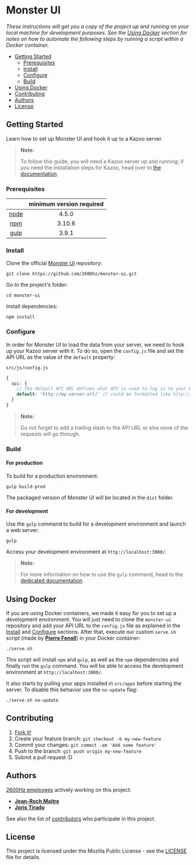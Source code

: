 # Monster UI

*These instructions will get you a copy of the project up and running on your local machine for development purposes. See the [Using Docker](#using-docker) section for notes on how to automate the following steps by running a script within a Docker container.*

* [Getting Started](#getting-started)
	- [Prerequisites](#prerequisites)
	- [Install](#install)
	- [Configure](#configure)
	- [Build](#build)
* [Using Docker](#using-docker)
* [Contributing](#contributing)
* [Authors](#authors)
* [License](#license)

## Getting Started

Learn how to set up Monster UI and hook it up to a Kazoo server.

> **Note:**
>
> To follow this guide, you will need a Kazoo server up and running; if you need the installation steps for Kazoo, head over to [the documentation](https://docs.2600hz.com/sysadmin/doc/intro/read_me_first/).

### Prerequisites

|  | minimum version required |
| :---: | :---: |
| [node](https://nodejs.org/en/download/) | 4.5.0 |
| [npm](https://docs.npmjs.com/getting-started/installing-node) | 3.10.6 |
| [gulp](https://github.com/gulpjs/gulp/blob/master/docs/getting-started.md) | 3.9.1 |

### Install

Clone the official [Monster UI](https://github.com/2600hz/monster-ui) repository:

```shell
git clone https://github.com/2600hz/monster-ui.git
```

Go to the project's folder:

```shell
cd monster-ui
```

Install dependencies:

```shell
npm install
```

### Configure

In order for Monster UI to load the data from your server, we need to hook up your Kazoo server with it. To do so, open the `config.js` file and set the API URL as the value of the `default` property:

`src/js/config.js`

```javascript
{
  api: {
    // The default API URL defines what API is used to log in to your back-end
    default: 'http://my.server.url/' // could be formatted like http://api.server.net:8000/v2/
  }
}
```

> **Note:**
>
> Do not forget to add a trailing slash to the API URL or else none of the requests will go through.

### Build

#### For production

To build for a production environment:

```shell
gulp build-prod
```

The packaged version of Monster UI will be located in the `dist` folder.

#### For development

Use the `gulp` command to build for a development environment and launch a web server:

```shell
gulp
```

Access your development environment at `http://localhost:3000/`.

> **Note:**
>
> For more information on how to use the `gulp` command, head to the [dedicated documentation](docs/gulpCommand.md).

## Using Docker

If you are using Docker containers, we made it easy for you to set up a development environment. You will just need to clone the `monster-ui` repository and add your API URL to the `config.js` file as explained in the [Install](#install) and [Configure](#configure) sections. After that, execute our custom `serve.sh` script (made by [**Pierre Fenoll**](https://github.com/fenollp)) in your Docker container:

```shell
./serve.sh
```

This script will install `npm` and `gulp`, as well as the `npm` dependencies and finally run the `gulp` command. You will be able to access the development environment at `http://localhost:3000/`.

It also starts by pulling your apps installed in `src/apps` before starting the server. To disable this behavior use the `no-update` flag:

```shell
./serve.sh no-update
```

## Contributing

1. [Fork it!](https://github.com/2600hz/monster-ui/fork)
2. Create your feature branch: `git checkout -b my-new-feature`
3. Commit your changes: `git commit -am 'Add some feature'`
4. Push to the branch: `git push origin my-new-feature`
5. Submit a pull request :D

## Authors

[2600Hz employees](https://github.com/orgs/2600hz/people) actively working on this project:

* [**Jean-Roch Maitre**](https://github.com/JRMaitre)
* [**Joris Tirado**](https://github.com/azefiel)

See also the list of [contributors](https://github.com/2600hz/monster-ui/graphs/contributors) who participate in this project.

## License

This project is licensed under the Mozilla Public License - see the [LICENSE](LICENSE) file for details.
